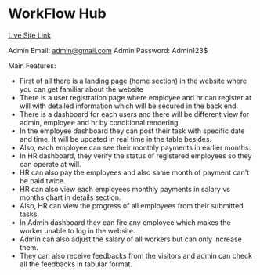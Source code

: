 # WorkFlow Hub

<a href="https://hr-workflow-hub.web.app/">Live Site Link</a>

Admin Email: admin@gmail.com
Admin Password: Admin123$

Main Features:

- First of all there is a landing page (home section) in the website where you can get familiar about the website
- There is a user registration page where employee and hr can register at will with detailed information which will be secured in the back end.
- There is a dashboard for each users and there will be different view for admin, employee and hr by conditional rendering.
- In the employee dashboard they can post their task with specific date and time. It will be updated in real time in the table besides.
- Also, each employee can see their monthly payments in earlier months.
- In HR dashboard, they verify the status of registered employees so they can operate at will.
- HR can also pay the employees and also same month of payment can't be paid twice.
- HR can also view each employees monthly payments in salary vs months chart in details section.
- Also, HR can view the progress of all employees from their submitted tasks.
- In Admin dashboard they can fire any employee which makes the worker unable to log in the website.
- Admin can also adjust the salary of all workers but can only increase them.
- They can also receive feedbacks from the visitors and admin can check all the feedbacks in tabular format.
